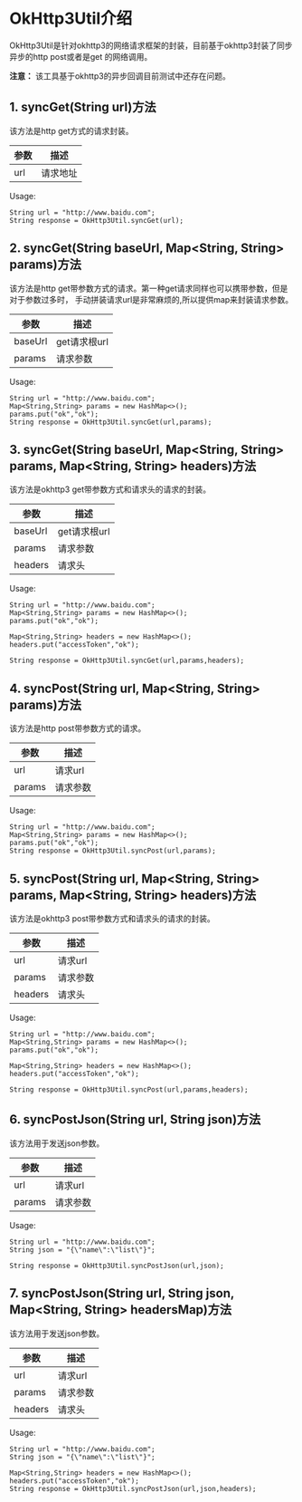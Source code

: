 # OkHttp3Util介绍

OkHttp3Util是针对okhttp3的网络请求框架的封装，目前基于okhttp3封装了同步异步的http post或者是get
的网络调用。

**注意：** 该工具基于okhttp3的异步回调目前测试中还存在问题。

## 1. syncGet(String url)方法

该方法是http get方式的请求封装。

| 参数  | 描述   |
|-----|------|
| url | 请求地址 |

Usage:

```
String url = "http://www.baidu.com";
String response = OkHttp3Util.syncGet(url);
```

## 2. syncGet(String baseUrl, Map<String, String> params)方法

该方法是http get带参数方式的请求。第一种get请求同样也可以携带参数，但是对于参数过多时，
手动拼装请求url是非常麻烦的,所以提供map来封装请求参数。

| 参数      | 描述        |
|---------|-----------|
| baseUrl | get请求根url |
| params  | 请求参数      |

Usage:

```
String url = "http://www.baidu.com";
Map<String,String> params = new HashMap<>();
params.put("ok","ok");
String response = OkHttp3Util.syncGet(url,params);
```

## 3. syncGet(String baseUrl, Map<String, String> params, Map<String, String> headers)方法

该方法是okhttp3 get带参数方式和请求头的请求的封装。

| 参数      | 描述        |
|---------|-----------|
| baseUrl | get请求根url |
| params  | 请求参数      |
| headers | 请求头       |

Usage:

```
String url = "http://www.baidu.com";
Map<String,String> params = new HashMap<>();
params.put("ok","ok");

Map<String,String> headers = new HashMap<>();
headers.put("accessToken","ok");

String response = OkHttp3Util.syncGet(url,params,headers);
```

## 4. syncPost(String url, Map<String, String> params)方法

该方法是http post带参数方式的请求。

| 参数     | 描述    |
|--------|-------|
| url    | 请求url |
| params | 请求参数  |

Usage:

```
String url = "http://www.baidu.com";
Map<String,String> params = new HashMap<>();
params.put("ok","ok");
String response = OkHttp3Util.syncPost(url,params);
```

## 5. syncPost(String url, Map<String, String> params, Map<String, String> headers)方法

该方法是okhttp3 post带参数方式和请求头的请求的封装。

| 参数      | 描述    |
|---------|-------|
| url     | 请求url |
| params  | 请求参数  |
| headers | 请求头   |

Usage:

```
String url = "http://www.baidu.com";
Map<String,String> params = new HashMap<>();
params.put("ok","ok");

Map<String,String> headers = new HashMap<>();
headers.put("accessToken","ok");

String response = OkHttp3Util.syncPost(url,params,headers);
```

## 6. syncPostJson(String url, String json)方法

该方法用于发送json参数。

| 参数     | 描述    |
|--------|-------|
| url    | 请求url |
| params | 请求参数  |

Usage:

```
String url = "http://www.baidu.com";
String json = "{\"name\":\"list\"}";

String response = OkHttp3Util.syncPostJson(url,json);
```

## 7. syncPostJson(String url, String json, Map<String, String> headersMap)方法

该方法用于发送json参数。

| 参数      | 描述    |
|---------|-------|
| url     | 请求url |
| params  | 请求参数  |
| headers | 请求头   |

Usage:

```
String url = "http://www.baidu.com";
String json = "{\"name\":\"list\"}";

Map<String,String> headers = new HashMap<>();
headers.put("accessToken","ok");
String response = OkHttp3Util.syncPostJson(url,json,headers);
```